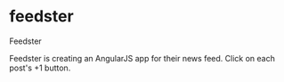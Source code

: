 # feedster
Feedster


Feedster is creating an AngularJS app for their news feed. Click on each post's +1 button.